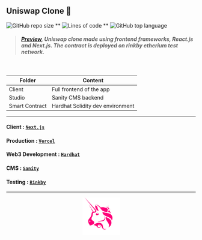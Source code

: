 ##  **Uniswap Clone** :unicorn:
![GitHub repo size](https://img.shields.io/github/repo-size/sid86-dev/uniswap-clone?style=social) ** ![Lines of code](https://img.shields.io/tokei/lines/github/sid86-dev/uniswap-clone?style=social) ** ![GitHub top language](https://img.shields.io/github/languages/top/sid86-dev/uniswap-clone?style=social)
> ##### [Preview](https://uniswap-weld.vercel.app/),  Uniswap clone made using frontend frameworks, React.js and Next.js. The contract is deployed on rinkby etherium test network.

<br/>

Folder | Content | 
--- | --- |
Client | Full frontend of the app |
Studio | Sanity CMS backend |
Smart Contract | Hardhat Solidity dev environment

***

#### Client : [`Next.js`](https://nextjs.org/)
#### Production : [`Vercel`](https://vercel.com/)
#### Web3 Development : [`Hardhat`](https://hardhat.org/)
#### CMS : [`Sanity`](https://www.sanity.io/)
#### Testing : [`Rinkby`](https://www.rinkeby.io/#stats)

***


<p align="center">
<img  src="https://github.com/sid86-dev/uniswap-clone/blob/master/client/assets/uniswap.png" width="101px" /> 
  </p>
